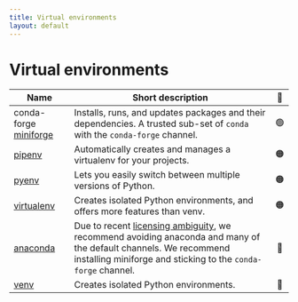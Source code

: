 ```yaml
---
title: Virtual environments
layout: default
---
```


# Virtual environments

| Name                    | Short description                                                                                                                                                                         | 🚦  |
| ----------------------- | ----------------------------------------------------------------------------------------------------------------------------------------------------------------------------------------- | :-: |
| conda-forge [miniforge] | Installs, runs, and updates packages and their dependencies. A trusted sub-set of `conda` with the `conda-forge` channel.                                                                 | 🟢  |
| [pipenv]                | Automatically creates and manages a virtualenv for your projects.                                                                                                                         | 🟠  |
| [pyenv]                 | Lets you easily switch between multiple versions of Python.                                                                                                                               | 🟠  |
| [virtualenv]            | Creates isolated Python environments, and offers more features than venv.                                                                                                                 | 🟠  |
| [anaconda]              | Due to recent [licensing ambiguity][anaconda-problems], we recommend avoiding anaconda and many of the default channels. We recommend installing miniforge and sticking to the `conda-forge` channel. | 🔴  |
| [venv]                  | Creates isolated Python environments.                                                                                                                                                     | 🔴  |

<!-- links here for a more readable table -->

[miniforge]: https://conda-forge.org/download/
[pipenv]: https://pipenv.pypa.io/en/latest/
[pyenv]: https://github.com/pyenv/pyenv
[virtualenv]: https://virtualenv.pypa.io/en/latest/
[anaconda]: https://www.anaconda.com/
[anaconda-problems]: https://www.theregister.com/2024/08/08/anaconda_puts_the_squeeze_on/
[venv]: https://commons.wikimedia.org/wiki/File:Devops-toolchain.svg
